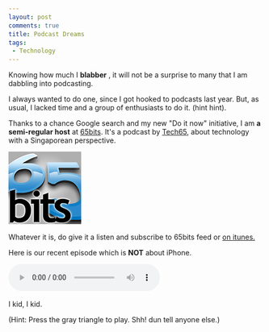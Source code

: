 ```yaml
---
layout: post
comments: true
title: Podcast Dreams
tags:
 - Technology
---
```


Knowing how much I **blabber** , it will not be a surprise to many that I am dabbling into podcasting.

I always wanted to do one, since I got hooked to podcasts last year. But, as usual, I lacked time and a group of enthusiasts to do it. (hint hint).

Thanks to a chance Google search and my new "Do it now" initiative, I am **a semi-regular host** at [65bits][1]. It's a podcast by [Tech65][2], about technology with a Singaporean perspective.

[![](images//2007/07/album-art144.jpg)][0]

Whatever it is, do give it a listen and subscribe to 65bits feed or [on itunes.][3]

Here is our recent episode which is **NOT** about iPhone.

<audio autobuffer autoloop loop controls>
	<source src="http://www.tech65.org/podpress_trac/web/62/0/65bits-Ep28-010707.mp3">
</audio>

I kid, I kid.

(Hint: Press the gray triangle to play. Shh! dun tell anyone else.)


[0]: images//2007/07/album-art144.jpg
[1]: http://www.tech65.org/shows/
[2]: http://www.tech65.org
[3]: http://phobos.apple.com/WebObjects/MZStore.woa/wa/viewPodcast?id=207640508
